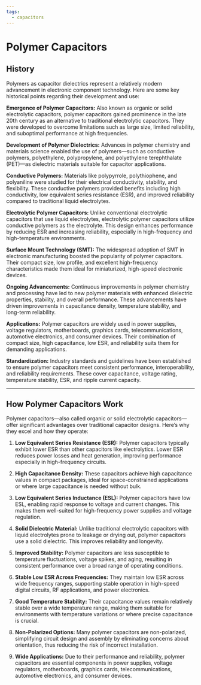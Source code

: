 ```yaml
---
tags:
  - capacitors
---
```



# Polymer Capacitors

## History

Polymers as capacitor dielectrics represent a relatively modern advancement in electronic component technology. Here are some key historical points regarding their development and use:

**Emergence of Polymer Capacitors:** Also known as organic or solid electrolytic capacitors, polymer capacitors gained prominence in the late 20th century as an alternative to traditional electrolytic capacitors. They were developed to overcome limitations such as large size, limited reliability, and suboptimal performance at high frequencies.

**Development of Polymer Dielectrics:** Advances in polymer chemistry and materials science enabled the use of polymers—such as conductive polymers, polyethylene, polypropylene, and polyethylene terephthalate (PET)—as dielectric materials suitable for capacitor applications.

**Conductive Polymers:** Materials like polypyrrole, polythiophene, and polyaniline were studied for their electrical conductivity, stability, and flexibility. These conductive polymers provided benefits including high conductivity, low equivalent series resistance (ESR), and improved reliability compared to traditional liquid electrolytes.

**Electrolytic Polymer Capacitors:** Unlike conventional electrolytic capacitors that use liquid electrolytes, electrolytic polymer capacitors utilize conductive polymers as the electrolyte. This design enhances performance by reducing ESR and increasing reliability, especially in high-frequency and high-temperature environments.

**Surface Mount Technology (SMT):** The widespread adoption of SMT in electronic manufacturing boosted the popularity of polymer capacitors. Their compact size, low profile, and excellent high-frequency characteristics made them ideal for miniaturized, high-speed electronic devices.

**Ongoing Advancements:** Continuous improvements in polymer chemistry and processing have led to new polymer materials with enhanced dielectric properties, stability, and overall performance. These advancements have driven improvements in capacitance density, temperature stability, and long-term reliability.

**Applications:** Polymer capacitors are widely used in power supplies, voltage regulators, motherboards, graphics cards, telecommunications, automotive electronics, and consumer devices. Their combination of compact size, high capacitance, low ESR, and reliability suits them for demanding applications.

**Standardization:** Industry standards and guidelines have been established to ensure polymer capacitors meet consistent performance, interoperability, and reliability requirements. These cover capacitance, voltage rating, temperature stability, ESR, and ripple current capacity.

---

## How Polymer Capacitors Work

Polymer capacitors—also called organic or solid electrolytic capacitors—offer significant advantages over traditional capacitor designs. Here’s why they excel and how they operate:

1. **Low Equivalent Series Resistance (ESR):** Polymer capacitors typically exhibit lower ESR than other capacitors like electrolytics. Lower ESR reduces power losses and heat generation, improving performance especially in high-frequency circuits.

2. **High Capacitance Density:** These capacitors achieve high capacitance values in compact packages, ideal for space-constrained applications or where large capacitance is needed without bulk.

3. **Low Equivalent Series Inductance (ESL):** Polymer capacitors have low ESL, enabling rapid response to voltage and current changes. This makes them well-suited for high-frequency power supplies and voltage regulation.

4. **Solid Dielectric Material:** Unlike traditional electrolytic capacitors with liquid electrolytes prone to leakage or drying out, polymer capacitors use a solid dielectric. This improves reliability and longevity.

5. **Improved Stability:** Polymer capacitors are less susceptible to temperature fluctuations, voltage spikes, and aging, resulting in consistent performance over a broad range of operating conditions.

6. **Stable Low ESR Across Frequencies:** They maintain low ESR across wide frequency ranges, supporting stable operation in high-speed digital circuits, RF applications, and power electronics.

7. **Good Temperature Stability:** Their capacitance values remain relatively stable over a wide temperature range, making them suitable for environments with temperature variations or where precise capacitance is crucial.

8. **Non-Polarized Options:** Many polymer capacitors are non-polarized, simplifying circuit design and assembly by eliminating concerns about orientation, thus reducing the risk of incorrect installation.

9. **Wide Applications:** Due to their performance and reliability, polymer capacitors are essential components in power supplies, voltage regulators, motherboards, graphics cards, telecommunications, automotive electronics, and consumer devices.
